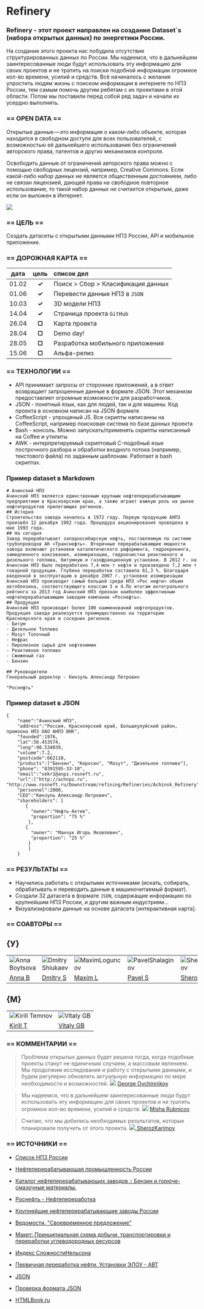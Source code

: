 # Refinery

### Refinery - этот проект направлен на создание Dataset`s (набора открытых данных) по энергетики России.

На создание этого проекта нас побудила отсутствие структурированных данных по России. Мы надеемся, что в дальнейшем заинтересованные люди будут использовать эту информацию для своих проектов и не тратить на поиски подобной информации огромное кол-во времени, усилий и средств.
Всё начиналось с желания упростить людям жизнь с поиском информации в интернете по НПЗ России, тем самым помочь другим ребятам с их проектами в этой области. Потом мы поставили перед собой ряд задач и начали их усердно выполнять.

### == OPEN DATA ==

Открытые данные — это информация о каком-либо объекте, которая находится в свободном доступе для всех пользователей, с возможностью её дальнейшего использования без ограничений авторского права, патентов и других механизмов контроля.

Освободить данные от ограничений авторского права можно с помощью свободных лицензий, например, Creative Commons. Если какой-либо набор данных не является общественным достоянием, либо не связан лицензией, дающей права на свободное повторное использование, то такой набор данных не считается открытым, даже если он выложен в Интернет.

![](https://d262ilb51hltx0.cloudfront.net/max/800/1*TZxa9ek2tPbrZK0xT8V2DQ.jpeg)

### == ЦЕЛЬ ==

Создать датасеты с открытыми данными НПЗ России, API и мобильное приложение.

### == ДОРОЖНАЯ КАРТА ==

|   дата    | цель   |  список дел                           |
|:---------:|:------:|:--------------------------------------|
| 01.02     | **✓**  | Поиск > Cбор > Класификация данных    |
| 01.06     | **✓**  | Перевести данные НПЗ в `JSON`         |
| 10.03     | **✓**  | 3D модели НПЗ                         |
| 14.04     | **✓**  | Страница проекта `GitHub`             |
| 26.04     | **▢**  | Карта проекта                         |
| 28.04     | **▢**  | Demo day!                             | 
| 28.05     | **▢**  | Разработка мобильного приложения      |
| 15.06     | **▢**  | Альфа-релиз                           |

### == ТЕХНОЛОГИИ ==
- API принимает запросы от сторонних приложений, а в ответ возвращает запрошенные данные в формате JSON. Этот механизм предоставляет огромные возможности для разработчиков.
- JSON - понятный язык, как для людей, так и для машины. Код проекта в основном написан на JSON формате
- CoffeeScript - упрощеный JS. Все скрипты написанны на CoffeeScript, например поисковая система по базе данных проекта
- Bash - консоль. Можно запускать/применять скрипты написанный на Coffee и утилиты
- AWK - интерпретируемый скриптовый C-подобный язык построчного разбора и обработки входного потока (например, текстового файла) по заданным шаблонам. Работает в bash скриптах.

### Пример dataset в Markdown

```
# Ачинский НПЗ
Ачинский НПЗ является единственным крупным нефтеперерабатывающим предприятием в Красноярском крае, а также играет важную роль на рынке нефтепродуктов прилегающих регионов.
## История
Строительство завода началось в 1972 году. Первую продукцию АНПЗ произвёл 12 декабря 1982 года. Процедура акционирования проведена в мае 1993 года.
## На сегодня 
Завод перерабатывает западносибирскую нефть, поставляемую по системе трубопроводов АК «Транснефть». Вторичные перерабатывающие мощности завода включают установки каталитического риформинга, гидрокрекинга, замедленного коксования, изомеризации, гидроочистки реактивного и дизельного топлива, битумную и газофракционную установки. В 2012 г. на Ачинском НПЗ было переработано 7,4 млн т нефти и произведено 7,2 млн т товарной продукции. Глубина переработки составила 61,3 %. Благодаря введенной в эксплуатацию в декабре 2007 г. установке изомеризации Ачинский НПЗ производит самый большой среди НПЗ «Рос нефти» объем автобензина, соответствующего классам 3 и 4.По итогам интегрального рейтинга за 2013 год Ачинский НПЗ признан наиболее эффективным нефтеперерабатывающим заводом компании «Роснефть». 
## Продукция
Ачинский НПЗ производит более 100 наименований нефтепродуктов. Продукция завода реализуется преимущественно на территории Красноярского края и соседних регионов.
- Битум
- Дизельное Топливо
- Мазут Топочный
- Нефрас
- Пиролизное сырьё для нефтехимии
- Реактивное топливо
- Сжиженый газ
- Бензин

## Руководители
Генеральный деректор - Кинзуль Александр Петрович

"Роснефть"
```

### Пример dataset в JSON

```
{
    "name":"Ачинский НПЗ",
    "address":"Россия, Красноярский край, Большеулуйский район, промзона НПЗ ОАО АНПЗ ВНК",
    "founded":1976,
    "lat":56.453574,
    "long":90.534039,
    "volume":7.2,
    "postcode":662110,
    "products":["Бензин", "Керосин", "Мазут", "Дизельное топливо"],
    "phone": "8391595-33-10",
    "email":"sekr1@anpz.rosneft.ru",
    "url":["http://achnpz.ru", "http://www.rosneft.ru/Downstream/refining/Refineries/Achinsk_Refinery"],
    "personnel":2000,
    "CEO":"Кинзуль Александр Петрович",
    "shareholders": [ 
       {  
         "owner":"Нефть-Актив", 
         "proportion": "75 %"
        },
       {
         "owner": "Манчук Игорь Яковлевич",
         "proportion": "25 %"
        }
        ]
    }
```

### == РЕЗУЛЬТАТЫ ==
>
 - Научились работать с открытыми источниками (искать, собирать, обрабатывать и переводить данные в машиночитаемый формат). 
 - Создали 32 датасета в формате `JSON`, содержащие информацию по крупнейшим НПЗ России, и другим важным индустриям...
 - Визуализировали данные на основе датасета [интерактивная карта].


### == СОАВТОРЫ ==

## {У}

|    |    |    |    |    |    |    |    |
|----|----|----|----|----|----|----|----|
|![Anna Boytsova](http://soda-io.github.io/BIGDATA/images/anna.jpg) |![Dmitry Shiukaev](https://avatars3.githubusercontent.com/u/5991448?s=74)|![MaximLoguncov](https://avatars2.githubusercontent.com/u/3838734?s=74)|![PavelShalaginov](https://avatars0.githubusercontent.com/u/3833771?s=74)|![SherozKarimov](https://avatars0.githubusercontent.com/u/4226210?s=74) |![ArtemKvadzba](https://avatars3.githubusercontent.com/u/4639509?s=74) | ![Misha Rubnicov](https://avatars1.githubusercontent.com/u/6498865?s=74) | ![George Ovchinnikov](https://avatars1.githubusercontent.com/u/6061182?s=74) |    
| [Anna B](https://twitter.com/BoytsovaAnna) | [Dmitry S](https://github.com/DmitryShiukaev) | [Maxim L](https://github.com/MaximLoguncov) | [Pavel S](https://github.com/PavelShalaginov)| [Sheroz K](https://github.com/SherozKarimov) | [Artem K](https://github.com/ArtemKvadzba) | [Misha R](https://github.com/MishaRubnikov) | [George O](https://github.com/GeorgeOvchinnikov) |


## {M}  

|    |    | 
|----|----|
|![Kirill Temnov](https://avatars1.githubusercontent.com/u/147170?s=74) | ![Vitaly GB](https://avatars0.githubusercontent.com/u/842476?s=74) |
|[Kirill T](https://github.com/KirillTemnov) |[Vitaly GB](https://github.com/VitalyGB)

### == КОММЕНТАРИИ == 

> Проблема открытых данных будет решена тогда, когда подобные проекты станут не единичным случаем, а массовым явлением. Мы продолжим исследования и работу с открытыми данными, и будем регулярно обновлять актуальную информацию по мере необходимости и возможностей.
> ![](https://avatars1.githubusercontent.com/u/6061182?s=16) [ George Ovchinnikov](https://github.com/GeorgeOvchinnikov)

> Мы надеемся, что в дальнейшем заинтересованные люди будут использовать эту информацию для своих проектов и не тратить огромное кол-во времени, усилий и средств.
> ![](https://avatars1.githubusercontent.com/u/6498865?s=16) [ Misha Rubnicov](https://github.com/MishaRubnicov)

> Считаю, что мы добились необходимых результатов, которые планировали получить от этого проекта.
> ![](https://avatars0.githubusercontent.com/u/4226210?s=16)[ SherozKarimov](https://github.com/SherozKarimov) 


### == ИСТОЧНИКИ ==
 - [Список НПЗ России](http://www.wiki-prom.ru/20otrasl.html)
 
 - [Нефтеперерабатывающая промышленность России](http://ru.wikipedia.org/wiki/Нефтеперерабатывающая_промышленность_России)
 
 - [Каталог нефтеперерабатывающих заводов :: Бензин и горюче-смазочные материалы.](http://www.benzol.ru/npz/?status=2&page=1)
 
 - [Роснефть - Нефтепереработка](http://www.rosneft.ru/Downstream/refining/)
 
 - [Крупнейшие нефтеперерабатывающие заводы России](http://neftegas.info/engine/info/krupnjejshije-njeftjepjerjerabatyvajushhije-zavody-rossii)
 
 - [Ведомости. "Своевременное предложение"](http://tbu.com.ua/digest/svoevremennoe_predlojenie.html)
 
 - [Макет: Принципиальная схема добычи, транспортировки и переработки углеводородных ресурсов](http://www.maket-russia.ru/portfolio/portfolio-uchebnye-makety-i-modeli/maket-printsipialnaya-skhema-dobychi-transportirovki-i-pererabotki-uglevodorodnykh-resursov/)
 
 - [Индекс СложностиНельсона](http://neftegaz.ru/tech_library/view/4679)
 
 - [Первичная переработка нефти. Установки ЭЛОУ - АВТ](http://e-him.ru/?page=dynamic&section=61&article=1165) 
 
 - [JSON](http://ru.wikipedia.org/wiki/JSON) 
 
 - [Проверка формата JSON](http://jsonformatter.curiousconcept.com/)
 
 - [HTMLBook.ru](http://htmlbook.ru/html5)


